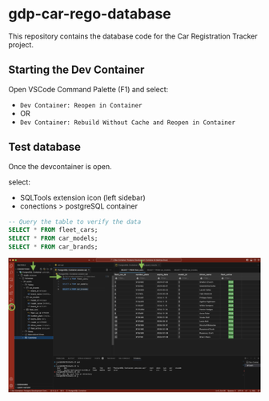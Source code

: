 # gdp-car-rego-database

This repository contains the database code for the Car Registration Tracker project.

## Starting the Dev Container

Open VSCode Command Palette (F1) and select:

-   `Dev Container: Reopen in Container`
-   OR
-   `Dev Container: Rebuild Without Cache and Reopen in Container`

## Test database

Once the devcontainer is open.

select:

-   SQLTools extension icon (left sidebar)
-   conections > postgreSQL container

```sql
-- Query the table to verify the data
SELECT * FROM fleet_cars;
SELECT * FROM car_models;
SELECT * FROM car_brands;
```

![database-devcontainer-sql-testing](./docs/media/database-devcontainer-sql-testing.png)
